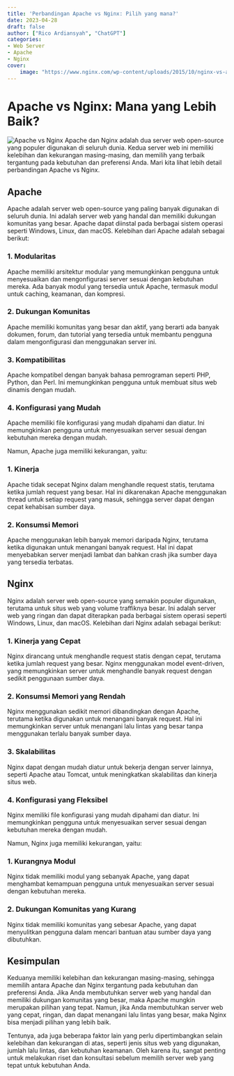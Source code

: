 ```yaml
---
title: 'Perbandingan Apache vs Nginx: Pilih yang mana?'
date: 2023-04-28
draft: false
author: ["Rico Ardiansyah", "ChatGPT"]
categories:
- Web Server
- Apache
- Nginx
cover:
    image: "https://www.nginx.com/wp-content/uploads/2015/10/nginx-vs-apache_featured.png"
---
```

# Apache vs Nginx: Mana yang Lebih Baik?
![Apache vs Nginx](https://www.nginx.com/wp-content/uploads/2015/10/nginx-vs-apache_featured.png)
Apache dan Nginx adalah dua server web open-source yang populer digunakan di seluruh dunia. Kedua server web ini memiliki kelebihan dan kekurangan masing-masing, dan memilih yang terbaik tergantung pada kebutuhan dan preferensi Anda. Mari kita lihat lebih detail perbandingan Apache vs Nginx.

## Apache

Apache adalah server web open-source yang paling banyak digunakan di seluruh dunia. Ini adalah server web yang handal dan memiliki dukungan komunitas yang besar. Apache dapat diinstal pada berbagai sistem operasi seperti Windows, Linux, dan macOS. Kelebihan dari Apache adalah sebagai berikut:

### 1. Modularitas

Apache memiliki arsitektur modular yang memungkinkan pengguna untuk menyesuaikan dan mengonfigurasi server sesuai dengan kebutuhan mereka. Ada banyak modul yang tersedia untuk Apache, termasuk modul untuk caching, keamanan, dan kompresi.

### 2. Dukungan Komunitas

Apache memiliki komunitas yang besar dan aktif, yang berarti ada banyak dokumen, forum, dan tutorial yang tersedia untuk membantu pengguna dalam mengonfigurasi dan menggunakan server ini.

### 3. Kompatibilitas

Apache kompatibel dengan banyak bahasa pemrograman seperti PHP, Python, dan Perl. Ini memungkinkan pengguna untuk membuat situs web dinamis dengan mudah.

### 4. Konfigurasi yang Mudah

Apache memiliki file konfigurasi yang mudah dipahami dan diatur. Ini memungkinkan pengguna untuk menyesuaikan server sesuai dengan kebutuhan mereka dengan mudah.

Namun, Apache juga memiliki kekurangan, yaitu:

### 1. Kinerja

Apache tidak secepat Nginx dalam menghandle request statis, terutama ketika jumlah request yang besar. Hal ini dikarenakan Apache menggunakan thread untuk setiap request yang masuk, sehingga server dapat dengan cepat kehabisan sumber daya.

### 2. Konsumsi Memori

Apache menggunakan lebih banyak memori daripada Nginx, terutama ketika digunakan untuk menangani banyak request. Hal ini dapat menyebabkan server menjadi lambat dan bahkan crash jika sumber daya yang tersedia terbatas.

## Nginx

Nginx adalah server web open-source yang semakin populer digunakan, terutama untuk situs web yang volume traffiknya besar. Ini adalah server web yang ringan dan dapat diterapkan pada berbagai sistem operasi seperti Windows, Linux, dan macOS. Kelebihan dari Nginx adalah sebagai berikut:

### 1. Kinerja yang Cepat

Nginx dirancang untuk menghandle request statis dengan cepat, terutama ketika jumlah request yang besar. Nginx menggunakan model event-driven, yang memungkinkan server untuk menghandle banyak request dengan sedikit penggunaan sumber daya.

### 2. Konsumsi Memori yang Rendah

Nginx menggunakan sedikit memori dibandingkan dengan Apache, terutama ketika digunakan untuk menangani banyak request. Hal ini memungkinkan server untuk menangani lalu lintas yang besar tanpa menggunakan terlalu banyak sumber daya.

### 3. Skalabilitas

Nginx dapat dengan mudah diatur untuk bekerja dengan server lainnya, seperti Apache atau Tomcat, untuk meningkatkan skalabilitas dan kinerja situs web.

### 4. Konfigurasi yang Fleksibel

Nginx memiliki file konfigurasi yang mudah dipahami dan diatur. Ini memungkinkan pengguna untuk menyesuaikan server sesuai dengan kebutuhan mereka dengan mudah.

Namun, Nginx juga memiliki kekurangan, yaitu:

### 1. Kurangnya Modul

Nginx tidak memiliki modul yang sebanyak Apache, yang dapat menghambat kemampuan pengguna untuk menyesuaikan server sesuai dengan kebutuhan mereka.

### 2. Dukungan Komunitas yang Kurang

Nginx tidak memiliki komunitas yang sebesar Apache, yang dapat menyulitkan pengguna dalam mencari bantuan atau sumber daya yang dibutuhkan.

## Kesimpulan

Keduanya memiliki kelebihan dan kekurangan masing-masing, sehingga memilih antara Apache dan Nginx tergantung pada kebutuhan dan preferensi Anda. Jika Anda membutuhkan server web yang handal dan memiliki dukungan komunitas yang besar, maka Apache mungkin merupakan pilihan yang tepat. Namun, jika Anda membutuhkan server web yang cepat, ringan, dan dapat menangani lalu lintas yang besar, maka Nginx bisa menjadi pilihan yang lebih baik.

Tentunya, ada juga beberapa faktor lain yang perlu dipertimbangkan selain kelebihan dan kekurangan di atas, seperti jenis situs web yang digunakan, jumlah lalu lintas, dan kebutuhan keamanan. Oleh karena itu, sangat penting untuk melakukan riset dan konsultasi sebelum memilih server web yang tepat untuk kebutuhan Anda.
